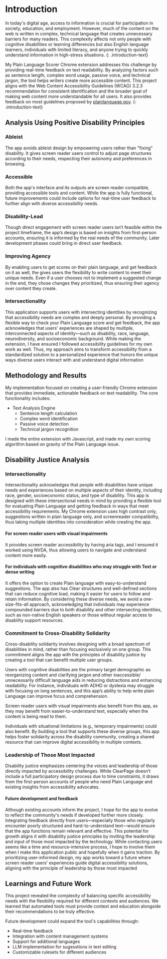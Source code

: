 
# Introduction


In today's digital age, access to information is crucial for participation in society, education, and employment. However, much of the content on the web is written in complex, technical language that creates unnecessary barriers for many readers. This complexity affects not only people with cognitive disabilities or learning differences but also English language learners, individuals with limited literacy, and anyone trying to quickly understand information in high-stress situations.
{: .introduction-text}

My Plain Language Scorer Chrome extension addresses this challenge by providing real-time feedback on text readability. By analyzing factors such as sentence length, complex word usage, passive voice, and technical jargon, the tool helps writers create more accessible content. This project aligns with the Web Content Accessibility Guidelines (WCAG) 3.2.3 recommendation for consistent identification and the broader goal of making web content more understandable for all users. It also provides feedback on most guidelines proposed by [plainlanguage.gov](https://www.plainlanguage.gov/).
{: .introduction-text}

## Analysis Using Positive Disability Principles


### Ableist

The app avoids ableist design by empowering users rather than "fixing"
disability. It gives screen reader users control to adjust page structures according to
their needs, respecting their autonomy and preferences in browsing.

### Accessible

Both the app's interface and its outputs are screen reader compatible,
providing accessible tools and content. While the app is fully functional, future
improvements could include options for real-time user feedback to further align with
diverse accessibility needs.

### Disability-Lead 

Though direct engagement with screen reader users isn’t feasible
within the project timeframe, the app’s design is based on insights from first-person
accounts, ensuring it is informed by the real needs of the community. Later
development phases could bring in direct user feedback.

### Improving Agency

By enabling users to get scores on their plain language, and get feedback on it as well, the gives users the flexibility to write content to meet their unique
needs. Even if a user chooses not to implement a suggested change in the end, they chose changes they prioritized, thus ensuring their agency over content they create.

### Intersectionality

This application supports users with intersecting identities by
recognizing that accessibility needs are complex and deeply personal. By providing a
flexible way to check your Plain Language score and get feedback, the app acknowledges that users'
experiences are shaped by multiple, interconnected aspects of identity—such as
disability, race, language, neurodiversity, and socioeconomic background. While making the extension, I have ensured I followed accessibility guidelines for my own work as well. Thus, my approach  aims to transform
accessibility from a standardized solution to a personalized experience that honors the
unique ways diverse users interact with and understand digital information


## Methodology and Results


My implementation focused on creating a user-friendly Chrome extension that provides immediate, actionable feedback on text readability. The core functionality includes:

* Text Analysis Engine
  * Sentence length calculation
  * Complex word identification
  * Passive voice detection
  * Technical jargon recognition


I made the entire extension with Javascript, and made my own scoring algorithm based on gravity of the Plain Language issue. 



## Disability Justice Analysis


### Intersectionality

Intersectionality acknowledges that people with disabilities have unique needs and
experiences based on multiple aspects of their identity, including race, gender,
socioeconomic status, and type of disability. This app is designed with these
intersectional needs in mind by providing a flexible tool for evaluating Plain Language and getting feedback in
ways that meet accessibility requirements. My Chrome extension uses high contrast only, suggestions written in plain language only, and screenreader compatibility, thus taking multiple identities into consideration
while creating the app.

#### For screen reader users with visual impairments

It provides screen reader accessibility by having aria tags, and I ensured it worked using NVDA, thus allowing users
to navigate and understand content more easily.

#### For individuals with cognitive disabilities who may struggle with Text or dense writing

It offers the option to create Plain language with easy-to-understand suggestions. The app also has Clear structures and well-defined sections that can reduce
cognitive load, making it easier for users to follow and retain information.
By considering these diverse needs, we avoid a one-size-fits-all approach,
acknowledging that individuals may experience compounded barriers due to both
disability and other intersecting identities, such as non-native English speakers or those
without regular access to disability support resources.

### Commitment to Cross-Disability Solidarity

Cross-disability solidarity involves designing with a broad spectrum of disabilities in
mind, rather than focusing exclusively on one group. This commitment aligns the app
with the principles of disability justice by creating a tool that can benefit multiple user
groups.

Users with cognitive disabilities  are the primary target demographic as 
reorganizing content and clarifying jargon and other inaccessible/ unnecessarily difficult language aids in reducing distractions and
enhancing readability. For instance, individuals with ADHD or dyslexia may struggle
with focusing on long sentences, and this app’s ability to help write plain Language can
improve focus and comprehension.

Screen reader users with visual impairments also benefit from this app,
as they may benefit from easier-to-understand text, especially when the content is being read to them. 

Individuals with situational limitations (e.g., temporary impairments) could also benefit. 
By building a tool that supports these diverse groups, this app helps foster solidarity
across the disability community, creating a shared resource that can improve digital
accessibility in multiple contexts.

### Leadership of Those Most Impacted

Disability justice emphasizes centering the voices and leadership of those directly
impacted by accessibility challenges. While ClearPage doesn’t include a full
participatory design process due to time constraints, it draws from the first-person
accounts of people who need Plain Language and existing insights from accessibility advocates.


#### Future development and feedback

Although existing accounts inform the project, I hope for the app to evolve to reflect the community's needs if
developed further more closely. Integrating feedback directly from users—especially
those who regularly encounter poorly structured and hard-to-understand text—would ensure that the app
functions remain relevant and effective. This potential for growth aligns it with disability
justice principles by inviting the leadership and input of those most impacted by the
technology. While contacting users seems like a time and resource-intensive process, I
hope to involve them when I make this application public and hopefully when it gains
traction.
By prioritizing user-informed design, my app works toward a future where screen reader
users’ experiences guide digital accessibility solutions, aligning with the principle of
leadership by those most impacted

## Learnings and Future Work


This project revealed the complexity of balancing specific accessibility needs with the flexibility required for different contexts and audiences. We learned that automated tools must provide context and education alongside their recommendations to be truly effective.

Future development could expand the tool's capabilities through:

* Real-time feedback
* Integration with content management systems
* Support for additional languages
* LLM implementation for sugesstions in text editing
* Customizable rulesets for different audiences

